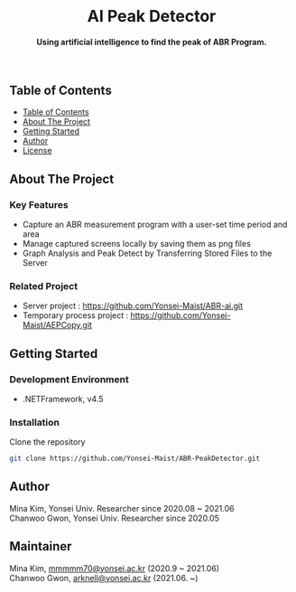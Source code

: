 <!-- PROJECT LOGO -->
<br/>
<p align="center">
  <h1 align="center"> AI Peak Detector </h3>
  <h4 align="center">
    Using artificial intelligence to find the peak of ABR Program.
  </h4>
</p>
<br/>


<!-- TABLE OF CONTENTS -->
## Table of Contents
- [Table of Contents](#table-of-contents)
- [About The Project](#about-the-project)
- [Getting Started](#getting-started)
- [Author](#author)
- [License](#license)


<!-- ABOUT THE PROJECT -->
## About The Project

### Key Features
- Capture an ABR measurement program with a user-set time period and area
- Manage captured screens locally by saving them as png files
- Graph Analysis and Peak Detect by Transferring Stored Files to the Server

### Related Project
- Server project : https://github.com/Yonsei-Maist/ABR-ai.git
- Temporary process project : https://github.com/Yonsei-Maist/AEPCopy.git


<!-- GETTING STARTED -->
## Getting Started

### Development Environment
- .NETFramework, v4.5

### Installation
Clone the repository
```sh
git clone https://github.com/Yonsei-Maist/ABR-PeakDetector.git
```


<!-- AUTHOR -->
## Author
Mina Kim, Yonsei Univ. Researcher since 2020.08 ~ 2021.06   
Chanwoo Gwon, Yonsei Univ. Researcher since 2020.05 


<!-- MAINTAINER -->
## Maintainer
Mina Kim, mmmmm70@yonsei.ac.kr (2020.9 ~ 2021.06)  
Chanwoo Gwon, arknell@yonsei.ac.kr (2021.06. ~)
